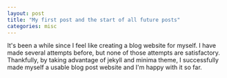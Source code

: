 ```yaml
---
layout: post
title: "My first post and the start of all future posts"
categories: misc
---
```


It's been a while since I feel like creating a blog website for myself. I have made several attempts before, but none of those attempts are satisfactory. Thankfully, by taking advantage of jekyll and minima theme, I successfully made myself a usable blog post website and I'm happy with it so far.

